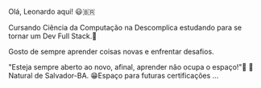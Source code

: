 Olá, Leonardo aqui! 😃🇧🇷

Cursando  Ciência da Computação na Descomplica estudando para se tornar um Dev Full Stack.👨‍

Gosto de sempre aprender coisas novas e enfrentar desafios.

"Esteja sempre aberto ao novo, afinal, aprender não ocupa o espaço!"🧠
📍Natural de Salvador-BA.
😁Espaço para futuras certificações ...

<!---
LeonardCarvalhoSouza/LeonardCarvalhoSouza is a ✨ special ✨ repository because its `README.md` (this file) appears on your GitHub profile.
You can click the Preview link to take a look at your changes.
--->
